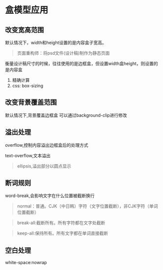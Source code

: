 # 盒模型应用

## 改变宽高范围
默认情况下，width和height设置的是内容盒子宽高。
> 页面重构师：将psd文件(设计稿)制作为静态页面

衡量设计稿尺寸的时候，往往使用的是边框盒，但设置width盒height，则设置的是内容盒

1. 精确计算
2. css: box-sizing

## 改变背景覆盖范围
默认情况下,背景覆盖边框盒
可以通过background-clip进行修改

## 溢出处理
overflow,控制内容溢出边框盒后的处理方式

text-overflow,文本溢出
>ellipsis,溢出部分以圆点显示

## 断词规则

word-break,会影响文字在什么位置被截断换行
>normal：普通。CJK（中日韩）字符（文字位置截断），非CJK字符（单词位置截断）

>break-all:截断所有。所有字符都在文字处截断

>keep-all:保持所有。所有文字都在单词直接截断

## 空白处理
white-space:nowrap